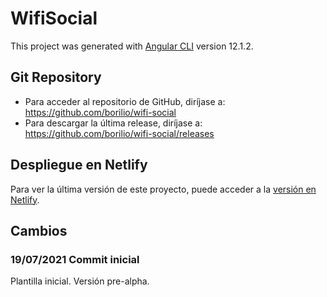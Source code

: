 # WifiSocial

This project was generated with [Angular CLI](https://github.com/angular/angular-cli) version 12.1.2.

## Git Repository

- Para acceder al repositorio de GitHub, diríjase a: https://github.com/borilio/wifi-social   
- Para descargar la última release, diríjase a: https://github.com/borilio/wifi-social/releases

## Despliegue en Netlify

Para ver la última versión de este proyecto, puede acceder a la [versión en Netlify](https://wifi-social.netlify.com/).


## Cambios
### 19/07/2021 Commit inicial
Plantilla inicial. Versión pre-alpha. 

